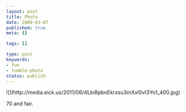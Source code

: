 ```yaml
---
layout: post
title: Photo
date: 2009-03-07
published: true
meta: {}

tags: []

type: post
keywords:
- fun
- tumble-photo
status: publish
---
```

<div class="figure">            ![](http://media.eick.us/2011/06/4Lbi8pbnEkrxsu3mXxl0vI3Yo1_400.jpg)        </div>

70 and fair.

